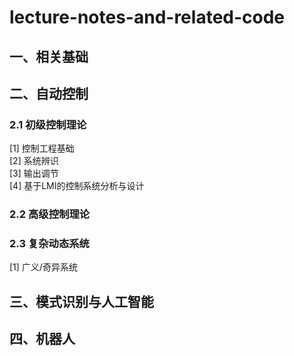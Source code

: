 # lecture-notes-and-related-code

## 一、相关基础
## 二、自动控制
### 2.1 初级控制理论
[1] 控制工程基础   
[2] 系统辨识  
[3] 输出调节  
[4] 基于LMI的控制系统分析与设计

### 2.2 高级控制理论

### 2.3 复杂动态系统
[1] 广义/奇异系统

## 三、模式识别与人工智能

## 四、机器人
